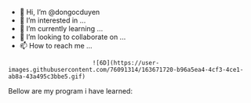 - 👋 Hi, I’m @dongocduyen
- 👀 I’m interested in ...
- 🌱 I’m currently learning ...
- 💞️ I’m looking to collaborate on ...
- 📫 How to reach me ...

<!---
dongocduyen/dongocduyen is a ✨ special ✨ repository because its `README.md` (this file) appears on your GitHub profile.
You can click the Preview link to take a look at your changes.
--->
                            ![6D](https://user-images.githubusercontent.com/76091314/163671720-b96a5ea4-4cf3-4ce1-ab8a-43a495c3bbe5.gif)

Bellow are my program i have learned:


